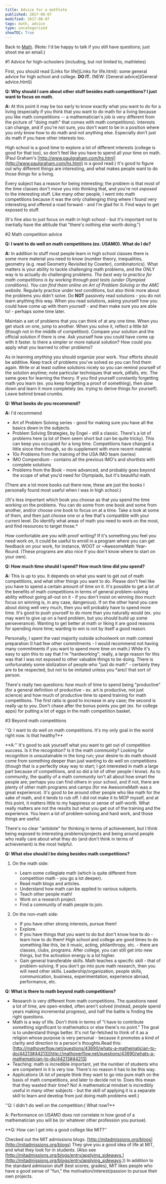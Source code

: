```yaml
---
title: Advice for a mathlete
published: 2017-08-07
modified: 2017-08-07
tags: math, advice
type: uncategorized
showTOC: True
---
```




Back to [Math](Math.html). (Note: I'd be happy to talk if you still have questions; just shoot me an email.)

#1 Advice for high-schoolers (including, but not limited to, mathletes)

First, you should read [Links for life](Links for life.html): some general advice for high school and college. **DO IT.** (NEW: [General advice](General advice.html))

**Q: Why should I care about other stuff besides math competitions? I just want to focus on math.**

**A:** At this point it may be too early to know exactly what you want to do for a living (especially if you think that you want to do math for a living because you like math competitions -- a mathematician's job is very different from the picture of "doing math" that comes with math competitions). Interests can change, and if you're not sure, you don't want to be in a position where you only know how to do math and not anything else. Especially don't just do math if you have other interests too.

High school is a good time to explore a lot of different interests (college is good for that too), so don't feel like you have to spend all your time on math. (Paul Graham's [http://www.paulgraham.com/hs.html](http://www.paulgraham.com/hs.html) is a good read.) It's good to figure out why different things are interesting, and what makes people want to do those things for a living. 

Every subject has a reason for being interesting; the problem is that most of the time classes don't *move* you into thinking that, and you're not *exposed* to the interesting stuff. Like many other people, I went into math competitions because it was the only challenging thing where I found very interesting and offered a road forward - and I'm glad for it. Find ways to get exposed to stuff.

(It's fine also to just focus on math in high school - but it's important not to inertially have the attitude that "there's nothing else worth doing.")

#2 Math competition advice

**Q: I want to do well on math competitions (ex. USAMO). What do I do?**

**A:** In addition to stuff most people learn in high school classes there is some more material you need to know (number theory, inequalities, geometry (e.g. read Geometry Revisited by Coxeter), combinatorics). What matters is your ability to tackle challenging math problems, and the ONLY way is to actually do challenging problems. *The best way to practice for math competitions is by working through past tests (under Olympiad conditions). You can find them online on Art of Problem Solving or the AMC website.* Regularly practice under test conditions, but also think more about the problems you didn't solve. Do **NOT** passively read solutions - you do not learn anything this way. When you read solutions, asking yourself how you could have come up with them yourself - and then make sure you are able to! - perhaps some time later.

Maintain a set of problems that you can think of at any one time. When you get stuck on one, jump to another. When you solve it, reflect a little bit (though not in the middle of competition). Compare your solution and the official solution if there is one. Ask yourself how you could have come up with it faster. Is there a simpler or more natural solution? How could you apply what you learned to other problems?

As in learning *anything* you should organize your work. Your efforts should be additive. Keep track of problems you've solved so you can find them again. Write or at least outline solutions nicely so you can remind yourself of the solution anytime; note particular techniques that work, pitfalls, etc. The same goes for learning the theory. 
If you find yourself constantly forgetting math you learn (ex. you keep forgetting a proof of something), then slow down and learn it more completely (ex. trying to derive things for yourself). Leave behind bread crumbs.

**Q: What books do you recommend?**

**A:** I'd recommend 

+ Art of Problem Solving series - good for making sure you have all the basics down in the subjects.
+ Problem Solving Strategies, by Engel - still a classic. There's a lot of problems here (a lot of them seem short but can be quite tricky). This can keep you occupied for a long time. Competitions have changed a little since then though, so do supplement with more recent material.
+ 10x Problems from the training of the USA IMO team (series)
+ IMO Compendium - contains all the previous IMO's and shortlists with complete solutions
+ Problems from the Book - more advanced, and probably goes beyond the scope of what you'd need for Olympiads, but it's beautiful math.

(There are a lot more books out there now, these are just the books I personally found most useful when I was in high school.)

//It's less important which book you choose as that you spend the time working on the problems. You can do some from one book and some from another, and/or choose one book to focus on at a time. Take a look at some of them, and then just choose one or a few that's compatible with your current level. Do identify what areas of math you need to work on the most, and find resources to target those.*

How comfortable are you with proof writing? If it's something you feel you need work on, it could be useful to enroll in a program where you can get feedback on your work, for instance, WOOT or ~AwesomeMath Year-Round. (These programs are also nice if you don't know where to start on your own).

**Q: How much time should I spend? How much time did you spend?**

**A:** This is up to you. It depends on what you want to get out of math competitions, and what other things you want to do. Please don't feel like you have to spend a certain amount of time on it. It's possible to get a lot of the benefits of math competitions in terms of general problem-solving ability without going all-out on it - if you don't insist on winning (too much focus on winning is, in any case, dangerous). If on the other hand you care about doing well very much, then you will probably have to spend more time. It's good to push yourself to do more than you naturally would (ex. you may want to give up on a hard problem, but you should build up some perseverance). Wanting to get better at math or liking it are good reasons for spending more time; wanting to win is not by itself a good reason.

Personally, I spent the vast majority outside schoolwork on math contest preparation (I had few other commitments - I would recommend not having many commitments if you want to spend more time on math.) While it's easy to spin this to say that I'm "hardworking"; really, a large reason for this was that I was not exposed to other valuable things to be doing. There is unfortunately some idolization of people who "just do math" - certainly they are to be respected, but not to be imitated unless you *are// that sort of person.

There's really two questions: how much of time to spend being "productive" (for a general definition of productive - ex. art is productive, not just science) and how much of productive time to spend training for math competitions. The first ratio is good to increase in any case; the second is really up to you. Don't chase after the bonus points you get (ex. for college apps) for putting a lot of eggs in the math competition basket.

#3 Beyond math competitions

''Q: I want to do well on math competitions. It's my only goal in the world right now. Is that healthy?**

**A:'' It's good to ask yourself what you want to get out of competition success. Is it the recognition? Is it the math community? Looking for recognition is unsustainable in the long run; your desire to do math should come from something deeper than just wanting to do well on competitions (though that is a perfectly okay way to start; I got interested in math a large part because of competitions, and so did a lot of other people I know). As to community, the quality of a math community isn't all about how smart the people are; perhaps you can find others in your school, and if not, there are plenty of other math programs and camps (for me AwesomeMath was a great experience). It's good to be around other people who like math for the sake of math, and it tends to rub off. I did not make it to MOP myself, and at this point, it matters little to my happiness or sense of self-worth. What really matters are not the results but what you get out of the training and the experience. You learn a lot of problem-solving and hard work, and those things are useful.

There's no clear "antidote" for thinking in terms of achievement, but I think being exposed to interesting problems/projects and being around people who really care about what they do (and don't think in terms of achievement) is the most helpful.

**Q: What else should I be doing besides math competitions?**

1. On the math side: 
    + Learn some collegiate math (which is quite different from competition math - you go a lot deeper). 
    + Read math blogs and articles.
    + Understand how math can be applied to various subjects. 
    + Teach other people math!
    + Work on a research project. 
    + Find a community of math people to join. 

1. On the non-math side: 
    + If you have other strong interests, pursue them!
    + Explore.
    + If you have things that you want to do but don't know how to do - learn how to do them! High school and college are good times to do something like this, be it music, acting, philanthropy, etc. - there are classes, clubs, programs. After college, you can still get into new things, but the activation energy is a lot higher.
    + Gain general transferable skills. Math teaches a specific skill - that of problem-solving. If you don't go into pure math research, then you will need other skills. Leadership/organization, people skills, communication, business, experimentation, experience abroad, performance, etc.

**Q: What is there to math beyond math competitions?**

+ Research is very different from math competitions. The questions need a lot of time, are open-ended, often aren't solved (instead, people spend years making incremental progress), and half the battle is finding the right questions.
+ Math is a way of life. Don't think in terms of "I have to contribute something significant to mathematics or else there's no point." The goal is to understand things better. It's not far-fetched to think of it as a religion whose purpose is very personal - because it promotes a kind of clarity and direction to a person's thoughts.Read this: [http://mathoverflow.net/questions/43690/whats-a-mathematician-to-do/44213#44213](http://mathoverflow.net/questions/43690/whats-a-mathematician-to-do/44213#44213)
+ Teaching: math is incredible important, yet the number of students who are competent in it is very low. There's no reason it has to be this way.
+ Applications (A lot of people think they want to go into pure math on the basis of math competitions, and later to decide not to. Does this mean that they wasted their time? No! A mathematical mindset is incredibly useful in many other subjects - but the skill of applying it is a separate skill to learn and develop from just doing math problems well.) 

''Q: I didn't do well on the competition:( What now?**

A: Performance on USAMO does not correlate in how good of a mathematician you will be (or whatever other profession you pursue).

**Q: How can I get into a good college like MIT?''

Checked out the MIT admissions blogs. [http://mitadmissions.org/blogs](http://mitadmissions.org/blogs) They give you a good idea of life at MIT, and what they look for in students. (Also see [http://mitadmissions.org/blogs/entry/applying_sideways.](http://mitadmissions.org/blogs/entry/applying_sideways.)) In addition to the standard admission stuff (test scores, grades), MIT likes people who have a good sense of "fun," the motivation/interest/passion to pursue their own projects.


